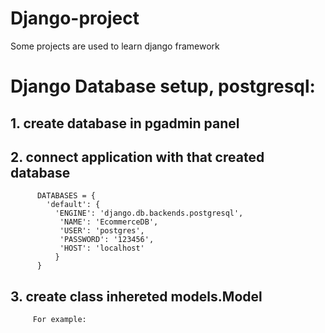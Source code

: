 # Django-project
Some projects are used to learn django framework

# Django Database setup, postgresql:
   ## 1. create database in pgadmin panel
   ## 2. connect application with that created database
          DATABASES = {
            'default': {
              'ENGINE': 'django.db.backends.postgresql',
               'NAME': 'EcommerceDB',
               'USER': 'postgres',
               'PASSWORD': '123456',
               'HOST': 'localhost'
              }
          }
  ## 3. create class inhereted models.Model 
         For example: 
